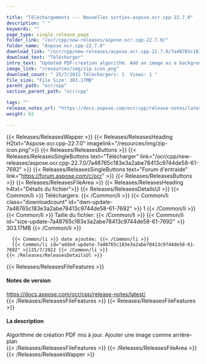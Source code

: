```yaml
---

title: "Téléchargements --- Nouvelles sorties-aspose.ocr.cpp-22.7.0"
description: " "
keywords: ""
page_type: single_release_page
folder_link: "/ocr/cpp/new-releases/aspose.ocr.cpp-22.7.0/"
folder_name: "Aspose.ocr.cpp-22.7.0"
download_link: "/ocr/cpp/new-releases/aspose.ocr.cpp-22.7.0/7a48765c183e3a2abe78413c9744de58-61-7692"
download_text: "Télécharger"
intro_text: "Updated PDF-creation algorithm. Add an image as a background"
image_link: "/resources/img/zip-icon.png"
download_count: " 25/7/2022 Téléchargers: 1  Views: 1 "
file_size: "File Size: 303.17MB"
parent_path: "ocr/cpp"
section_parent_path: "ocr/cpp"

tags: ""
release_notes_url: "https://docs.aspose.com/ocr/cpp/release-notes/latest/"
weight: 62

---
```


{{< Releases/ReleasesWapper >}}
  {{< Releases/ReleasesHeading H2txt="Aspose.ocr.cpp-22.7.0" imagelink="/resources/img/zip-icon.png">}}
  {{< Releases/ReleasesButtons >}}
    {{< Releases/ReleasesSingleButtons text="Télécharger" link="/ocr/cpp/new-releases/aspose.ocr.cpp-22.7.0/7a48765c183e3a2abe78413c9744de58-61-7692" >}}
    {{< Releases/ReleasesSingleButtons text="Forum d'entraide" link="https://forum.aspose.com/c/ocr" >}}
  {{< Releases/ReleasesButtons >}}
  {{< Releases/ReleasesFileArea >}}
    {{< Releases/ReleasesHeading h4txt="Détails du fichier">}}
    {{< Releases/ReleasesDetailsUl >}}
      {{< Common/li >}} Téléchargers: {{< /Common/li >}}
      {{< Common/li class="downloadcount" id="dwn-update-7a48765c183e3a2abe78413c9744de58-61-7692" >}} 1 {{< /Common/li >}}
      {{< Common/li >}} Taille du fichier: {{< /Common/li >}}
      {{< Common/li id="size-update-7a48765c183e3a2abe78413c9744de58-61-7692" >}} 303.17MB {{< /Common/li >}}

      {{< Common/li >}} date ajoutée: {{< /Common/li >}}
      {{< Common/li id="added-update-7a48765c183e3a2abe78413c9744de58-61-7692" >}}25/7/2022 {{< /Common/li >}}
    {{< /Releases/ReleasesDetailsUl >}}

  {{< Releases/ReleasesFileFeatures >}}
      <h4>Notes de version</h4><div><a href='https://docs.aspose.com/ocr/cpp/release-notes/latest/'>https://docs.aspose.com/ocr/cpp/release-notes/latest/</a></div>
  {{< /Releases/ReleasesFileFeatures >}}
  {{< Releases/ReleasesFileFeatures >}}
      <h4>La description</h4><div class="HTMLDescription">Algorithme de création PDF mis à jour. Ajouter une image comme arrière-plan</div>
  {{< /Releases/ReleasesFileFeatures >}}
 {{< /Releases/ReleasesFileArea >}}
{{< /Releases/ReleasesWapper >}}


